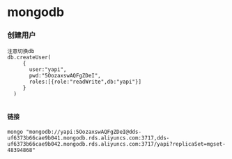 # mongodb







### 创建用户

```
注意切换db
db.createUser(
     {
       user:"yapi",
       pwd:"5OozaxswAQFgZDeI",
       roles:[{role:"readWrite",db:"yapi"}]
     }
  )


```





#### 链接

```
mongo "mongodb://yapi:5OozaxswAQFgZDeI@dds-uf6373b66cae9b041.mongodb.rds.aliyuncs.com:3717,dds-uf6373b66cae9b042.mongodb.rds.aliyuncs.com:3717/yapi?replicaSet=mgset-48394868"
```

